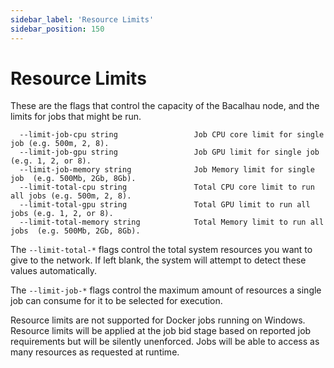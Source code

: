 ```yaml
---
sidebar_label: 'Resource Limits'
sidebar_position: 150
---
```


# Resource Limits

These are the flags that control the capacity of the Bacalhau node, and the limits for jobs that might be run.

```
  --limit-job-cpu string                 Job CPU core limit for single job (e.g. 500m, 2, 8).
  --limit-job-gpu string                 Job GPU limit for single job (e.g. 1, 2, or 8).
  --limit-job-memory string              Job Memory limit for single job  (e.g. 500Mb, 2Gb, 8Gb).
  --limit-total-cpu string               Total CPU core limit to run all jobs (e.g. 500m, 2, 8).
  --limit-total-gpu string               Total GPU limit to run all jobs (e.g. 1, 2, or 8).
  --limit-total-memory string            Total Memory limit to run all jobs  (e.g. 500Mb, 2Gb, 8Gb).
```

The `--limit-total-*` flags control the total system resources you want to give to the network.  If left blank, the system will attempt to detect these values automatically.

The `--limit-job-*` flags control the maximum amount of resources a single job can consume for it to be selected for execution.

Resource limits are not supported for Docker jobs running on Windows. Resource
limits will be applied at the job bid stage based on reported job requirements
but will be silently unenforced. Jobs will be able to access as many resources
as requested at runtime.
